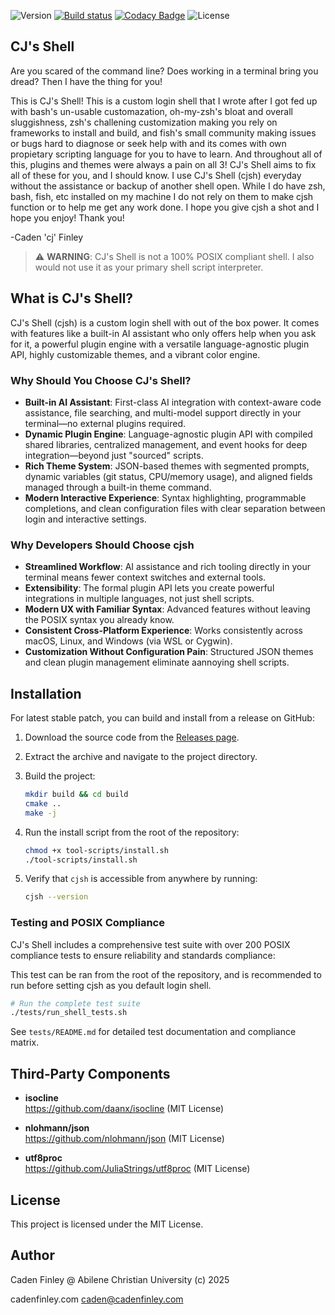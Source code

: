 ![Version](https://img.shields.io/github/v/release/CadenFinley/CJsShell?label=version&color=blue)
[![Build status](https://ci.appveyor.com/api/projects/status/5m6bgk8lxf3ge256/branch/master?svg=true)](https://ci.appveyor.com/project/CadenFinley/cjsshell/branch/master)
[![Codacy Badge](https://app.codacy.com/project/badge/Grade/4e33a26accb6450da43c91c7b8e872e7)](https://app.codacy.com/gh/CadenFinley/CJsShell/dashboard?utm_source=gh&utm_medium=referral&utm_content=&utm_campaign=Badge_grade)
![License](https://img.shields.io/badge/License-MIT-green)

## CJ's Shell

Are you scared of the command line? Does working in a terminal bring you dread? Then I have the thing for you!

This is CJ's Shell! This is a custom login shell that I wrote after I got fed up with bash's un-usable customazation, oh-my-zsh's bloat and overall sluggishness, zsh's challening customization making you rely on frameworks to install and build, and fish's small community making issues or bugs hard to diagnose or seek help with and its comes with own propietary scripting language for you to have to learn. And throughout all of this, plugins and themes were always a pain on all 3! CJ's Shell aims to fix all of these for you, and I should know. I use CJ's Shell (cjsh) everyday without the assistance or backup of another shell open. While I do have zsh, bash, fish, etc installed on my machine I do not rely on them to make cjsh function or to help me get any work done. I hope you give cjsh a shot and I hope you enjoy! Thank you!
 
-Caden 'cj' Finley

> ⚠️ **WARNING**: CJ's Shell is not a 100% POSIX compliant shell. I also would not use it as your primary shell script interpreter.

## What is CJ's Shell?

CJ's Shell (cjsh) is a custom login shell with out of the box power. It comes with features like a built-in AI assistant who only offers help when you ask for it, a powerful plugin engine with a versatile language-agnostic plugin API, highly customizable themes, and a vibrant color engine.

### Why Should You Choose CJ's Shell?

- **Built-in AI Assistant**: First-class AI integration with context-aware code assistance, file searching, and multi-model support directly in your terminal—no external plugins required.
- **Dynamic Plugin Engine**: Language-agnostic plugin API with compiled shared libraries, centralized management, and event hooks for deep integration—beyond just "sourced" scripts.
- **Rich Theme System**: JSON-based themes with segmented prompts, dynamic variables (git status, CPU/memory usage), and aligned fields managed through a built-in theme command.
- **Modern Interactive Experience**: Syntax highlighting, programmable completions, and clean configuration files with clear separation between login and interactive settings.

### Why Developers Should Choose cjsh

- **Streamlined Workflow**: AI assistance and rich tooling directly in your terminal means fewer context switches and external tools.
- **Extensibility**: The formal plugin API lets you create powerful integrations in multiple languages, not just shell scripts.
- **Modern UX with Familiar Syntax**: Advanced features without leaving the POSIX syntax you already know.
- **Consistent Cross-Platform Experience**: Works consistently across macOS, Linux, and Windows (via WSL or Cygwin).
- **Customization Without Configuration Pain**: Structured JSON themes and clean plugin management eliminate aannoying shell scripts.

## Installation

For latest stable patch, you can build and install from a release on GitHub:

1. Download the source code from the [Releases page](https://github.com/CadenFinley/CJsShell/releases).
2. Extract the archive and navigate to the project directory.
3. Build the project:

   ```bash
   mkdir build && cd build
   cmake ..
   make -j
   ```
4. Run the install script from the root of the repository:

   ```bash
   chmod +x tool-scripts/install.sh
   ./tool-scripts/install.sh
   ```

5. Verify that `cjsh` is accessible from anywhere by running:

   ```bash
   cjsh --version
   ```
### Testing and POSIX Compliance

CJ's Shell includes a comprehensive test suite with over 200 POSIX compliance tests to ensure reliability and standards compliance:

This test can be ran from the root of the repository, and is recommended to run before setting cjsh as you default login shell.

```bash
# Run the complete test suite
./tests/run_shell_tests.sh
```

See `tests/README.md` for detailed test documentation and compliance matrix.

## Third‑Party Components

- **isocline**  
  https://github.com/daanx/isocline (MIT License)
 
- **nlohmann/json**  
  https://github.com/nlohmann/json (MIT License)

- **utf8proc**  
  https://github.com/JuliaStrings/utf8proc (MIT License)

## License

This project is licensed under the MIT License.

## Author

Caden Finley @ Abilene Christian University (c) 2025

cadenfinley.com
caden@cadenfinley.com
